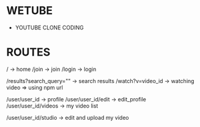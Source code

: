 # WETUBE
- YOUTUBE CLONE CODING


# ROUTES

/ -> home
/join -> join
/login -> login

/results?search_query="" -> search results
/watch?v=video_id -> watching video
=> using npm url

/user/user_id -> profile
/user/user_id/edit -> edit_profile
/user/user_id/videos -> my video list

/user/user_id/studio -> edit and upload my video

